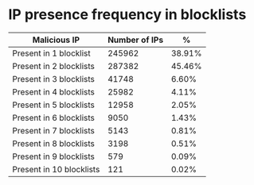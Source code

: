 # IP presence frequency in blocklists
| Malicious IP | Number of IPs | % |
|----|----|----|
| Present in 1 blocklist | 245962 | 38.91% |
| Present in 2 blocklists | 287382 | 45.46% |
| Present in 3 blocklists | 41748 | 6.60% |
| Present in 4 blocklists | 25982 | 4.11% |
| Present in 5 blocklists | 12958 | 2.05% |
| Present in 6 blocklists | 9050 | 1.43% |
| Present in 7 blocklists | 5143 | 0.81% |
| Present in 8 blocklists | 3198 | 0.51% |
| Present in 9 blocklists | 579 | 0.09% |
| Present in 10 blocklists | 121 | 0.02% |
